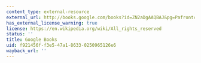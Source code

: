 ```yaml
---
content_type: external-resource
external_url: http://books.google.com/books?id=ZN2aDgAAQBAJ&pg=Pafrontcover
has_external_license_warning: true
license: https://en.wikipedia.org/wiki/All_rights_reserved
status: ''
title: Google Books
uid: f921456f-f3e5-47a1-8633-0250965126e6
wayback_url: ''
---
```

